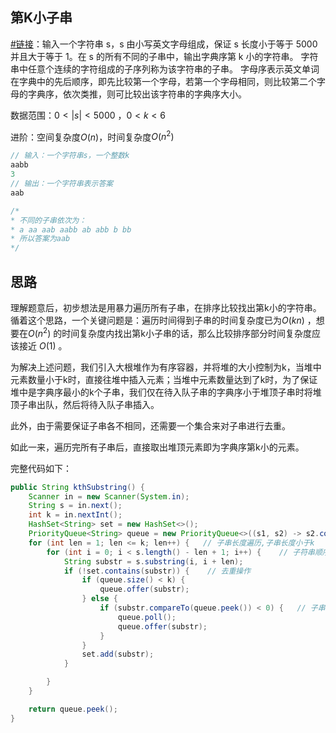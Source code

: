 ## 第K小子串

[#链接](https://acm.nowcoder.com/questionTerminal/c59d9690061e448fb8ec7d744c20ebff)：输入一个字符串 s，s 由小写英文字母组成，保证 s 长度小于等于 5000 并且大于等于 1。在 s 的所有不同的子串中，输出字典序第 k 小的字符串。 字符串中任意个连续的字符组成的子序列称为该字符串的子串。
字母序表示英文单词在字典中的先后顺序，即先比较第一个字母，若第一个字母相同，则比较第二个字母的字典序，依次类推，则可比较出该字符串的字典序大小。

数据范围：$0<|s|<5000$ ，$0<k<6$ 

进阶：空间复杂度$O(n)$，时间复杂度$O(n^{2})$

```java
// 输入：一个字符串s，一个整数k
aabb
3
// 输出：一个字符串表示答案
aab

/*
* 不同的子串依次为：
* a aa aab aabb ab abb b bb
* 所以答案为aab
*/
```



## 思路

理解题意后，初步想法是用暴力遍历所有子串，在排序比较找出第k小的字符串。循着这个思路，一个关键问题是：遍历时间得到子串的时间复杂度已为$O(kn)$ ，想要在$O(n^{2})$ 的时间复杂度内找出第k小子串的话，那么比较排序部分时间复杂度应该接近 $O(1)$ 。

为解决上述问题，我们引入大根堆作为有序容器，并将堆的大小控制为k，当堆中元素数量小于k时，直接往堆中插入元素；当堆中元素数量达到了k时，为了保证堆中是字典序最小的k个子串，我们仅在待入队子串的字典序小于堆顶子串时将堆顶子串出队，然后将待入队子串插入。

此外，由于需要保证子串各不相同，还需要一个集合来对子串进行去重。

如此一来，遍历完所有子串后，直接取出堆顶元素即为字典序第k小的元素。

完整代码如下：

```java
public String kthSubstring() {
    Scanner in = new Scanner(System.in);
    String s = in.next();
    int k = in.nextInt();
    HashSet<String> set = new HashSet<>();
    PriorityQueue<String> queue = new PriorityQueue<>((s1, s2) -> s2.compareTo(s1));
    for (int len = 1; len <= k; len++) {   // 子串长度遍历,子串长度小于k
        for (int i = 0; i < s.length() - len + 1; i++) {    // 子符串顺序遍历
            String substr = s.substring(i, i + len);
            if (!set.contains(substr)) {    // 去重操作
                if (queue.size() < k) {
                    queue.offer(substr);
                } else {
                    if (substr.compareTo(queue.peek()) < 0) {   // 子串比队首串小
                        queue.poll();
                        queue.offer(substr);
                    }
                }
                set.add(substr);
            }

        }
    }

    return queue.peek();
}
```




